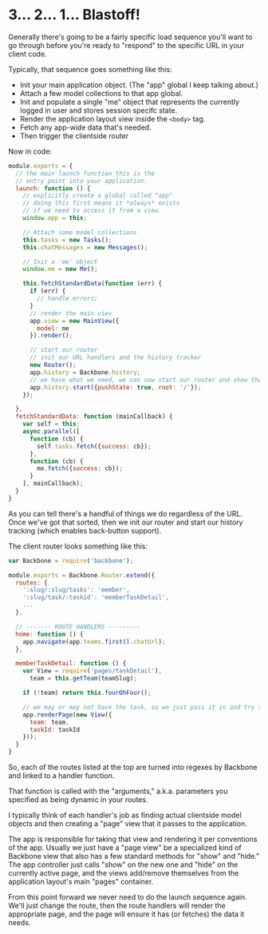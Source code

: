 # 3... 2... 1... Blastoff!

Generally there's going to be a fairly specific load sequence you'll want to go through before you're ready to "respond" to the specific URL in your client code. 

Typically, that sequence goes something like this:

- Init your main application object. (The "app" global I keep talking about.)
- Attach a few model collections to that app global.
- Init and populate a single "me" object that represents the currently logged in user and stores session specifc state.
- Render the application layout view inside the `<body>` tag.
- Fetch any app-wide data that's needed.
- Then trigger the clientside router


Now in code:

```javascript
module.exports = {
  // the main launch function this is the 
  // entry point into your application.
  launch: function () {
    // explicitly create a global called "app"
    // doing this first means it *always* exists
    // if we need to access it from a view.
    window.app = this;

    // Attach some model collections
    this.tasks = new Tasks();
    this.chatMessages = new Messages();

    // Init a 'me' object
    window.me = new Me();

    this.fetchStandardData(function (err) {
      if (err) {
        // handle errors;
      }
      // render the main viev
      app.view = new MainView({
        model: me
      }).render();

      // start our router
      // init our URL handlers and the history tracker
      new Router();
      app.history = Backbone.history;
      // we have what we need, we can now start our router and show the appropriate page
      app.history.start({pushState: true, root: '/'});
    });

  },
  fetchStandardData: function (mainCallback) {
    var self = this;
    async.parallel([
      function (cb) {
        self.tasks.fetch({success: cb});
      },
      function (cb) {
        me.fetch({success: cb});
      } 
    ], mainCallback);
  }
}
```


As you can tell there's a handful of things we do regardless of the URL. Once we've got that sorted, then we init our router and start our history tracking (which enables back-button support). 

The client router looks something like this:

```javascript
var Backbone = require('backbone');

module.exports = Backbone.Router.extend({
  routes: {
    ':slug/:slug/tasks': 'member',
    ':slug/task/:taskid': 'memberTaskDetail',
    ...
  },

  // ------- ROUTE HANDLERS ---------
  home: function () {
    app.navigate(app.teams.first().chatUrl);
  },

  memberTaskDetail: function () {
    var View = require('pages/taskDetail'),
      team = this.getTeam(teamSlug);

    if (!team) return this.fourOhFour();

    // we may or may not have the task, so we just pass it in and try to get it from the view.
    app.renderPage(new View({
      team: team,
      taskId: taskId
    }));
  }
}
```


So, each of the routes listed at the top are turned into regexes by Backbone and linked to a handler function.

That function is called with the "arguments," a.k.a. parameters you specified as being dynamic in your routes.

I typically think of each handler's job as finding actual clientside model objects and then creating a "page" view that it passes to the application.

The app is responsible for taking that view and rendering it per conventions of the app. Usually we just have a "page view" be a specialized kind of Backbone view that also has a few standard methods for "show" and "hide." The app controller just calls "show" on the new one and "hide" on the currently active page, and the views add/remove themselves from the application layout's main "pages" container.

From this point forward we never need to do the launch sequence again. We'll just change the route, then the route handlers will render the appropriate page, and the page will ensure it has (or fetches) the data it needs.
